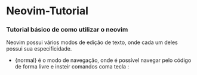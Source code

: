# Neovim-Tutorial
### Tutorial básico de como utilizar o neovim

Neovim possui vários modos de edição de texto, onde cada um deles possui sua especificidade.

* {normal} é o modo de navegação, onde é possível navegar pelo código de forma livre e insteir comandos coma tecla :
